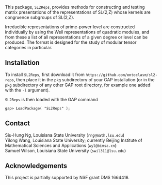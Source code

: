 This package, `SL2Reps`, provides methods for constructing and testing matrix
presentations of the representations of SL(2,Z) whose kernels are congruence subgroups of SL(2,Z).

Irreducible representations of prime-power level are constructed individually by using the Weil representations of quadratic modules, and from these a list of all representations of a given degree or level can be produced. The format is designed for the study of modular tensor categories in particular.

## Installation

To install `SL2Reps`, first download it from `https://github.com/ontoclasm/sl2-reps`, then place it in the `pkg`
subdirectory of your GAP installation (or in the `pkg` subdirectory of any other GAP
root directory, for example one added with the `-l` argument).

`SL2Reps` is then loaded with the GAP command

`gap> LoadPackage( "SL2Reps" );`

## Contact

Siu-Hung Ng, Louisiana State University (`rng@math.lsu.edu`)
<br> Yilong Wang, Louisiana State University; currently Beijing Institute of Mathematical Sciences and Applications  (`wyl@bimsa.cn`)
<br> Samuel Wilson, Louisiana State University (`swil311@lsu.edu`)

## Acknowledgements

This project is partially supported by NSF grant DMS 1664418.
